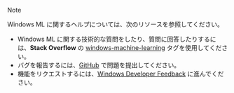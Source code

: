 > [!NOTE]
> Windows ML に関するヘルプについては、次のリソースを参照してください。
> * Windows ML に関する技術的な質問をしたり、質問に回答したりするには、**Stack Overflow** の [windows-machine-learning](https://stackoverflow.com/questions/tagged/windows-machine-learning) タグを使用してください。
> * バグを報告するには、[GitHub](https://github.com/Microsoft/Windows-Machine-Learning/issues) で問題を提出してください。
> * 機能をリクエストするには、[Windows Developer Feedback](https://wpdev.uservoice.com/) に進んでください。